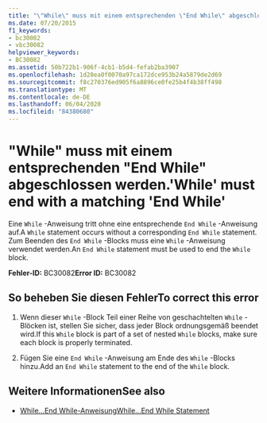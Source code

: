```yaml
---
title: "\"While\" muss mit einem entsprechenden \"End While\" abgeschlossen werden."
ms.date: 07/20/2015
f1_keywords:
- bc30082
- vbc30082
helpviewer_keywords:
- BC30082
ms.assetid: 50b722b1-906f-4cb1-b5d4-fefab2ba3907
ms.openlocfilehash: 1d28ea0f0070a97ca172dce953b24a5879de2d69
ms.sourcegitcommit: f8c270376ed905f6a8896ce0fe25b4f4b38ff498
ms.translationtype: MT
ms.contentlocale: de-DE
ms.lasthandoff: 06/04/2020
ms.locfileid: "84380680"
---
```

# <a name="while-must-end-with-a-matching-end-while"></a><span data-ttu-id="f3b60-102">"While" muss mit einem entsprechenden "End While" abgeschlossen werden.</span><span class="sxs-lookup"><span data-stu-id="f3b60-102">'While' must end with a matching 'End While'</span></span>
<span data-ttu-id="f3b60-103">Eine `While` -Anweisung tritt ohne eine entsprechende `End While` -Anweisung auf.</span><span class="sxs-lookup"><span data-stu-id="f3b60-103">A `While` statement occurs without a corresponding `End While` statement.</span></span> <span data-ttu-id="f3b60-104">Zum Beenden des `End While` -Blocks muss eine `While` -Anweisung verwendet werden.</span><span class="sxs-lookup"><span data-stu-id="f3b60-104">An `End While` statement must be used to end the `While` block.</span></span>  
  
 <span data-ttu-id="f3b60-105">**Fehler-ID:** BC30082</span><span class="sxs-lookup"><span data-stu-id="f3b60-105">**Error ID:** BC30082</span></span>  
  
## <a name="to-correct-this-error"></a><span data-ttu-id="f3b60-106">So beheben Sie diesen Fehler</span><span class="sxs-lookup"><span data-stu-id="f3b60-106">To correct this error</span></span>  
  
1. <span data-ttu-id="f3b60-107">Wenn dieser `While` -Block Teil einer Reihe von geschachtelten `While` -Blöcken ist, stellen Sie sicher, dass jeder Block ordnungsgemäß beendet wird.</span><span class="sxs-lookup"><span data-stu-id="f3b60-107">If this `While` block is part of a set of nested `While` blocks, make sure each block is properly terminated.</span></span>  
  
2. <span data-ttu-id="f3b60-108">Fügen Sie eine `End While` -Anweisung am Ende des `While` -Blocks hinzu.</span><span class="sxs-lookup"><span data-stu-id="f3b60-108">Add an `End While` statement to the end of the `While` block.</span></span>  
  
## <a name="see-also"></a><span data-ttu-id="f3b60-109">Weitere Informationen</span><span class="sxs-lookup"><span data-stu-id="f3b60-109">See also</span></span>

- [<span data-ttu-id="f3b60-110">While...End While-Anweisung</span><span class="sxs-lookup"><span data-stu-id="f3b60-110">While...End While Statement</span></span>](../language-reference/statements/while-end-while-statement.md)
